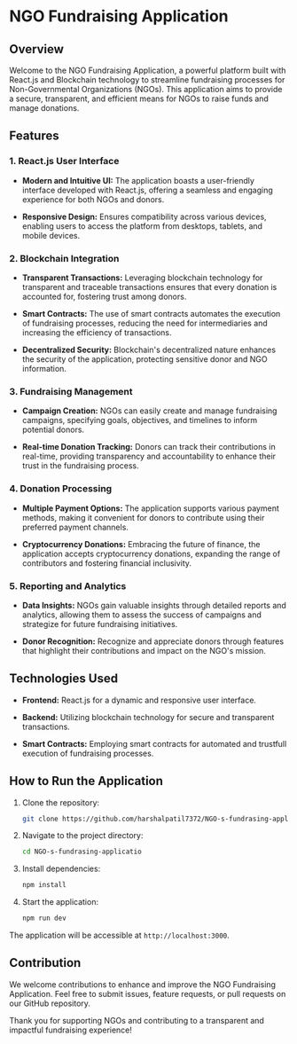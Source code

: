# NGO Fundraising Application

## Overview

Welcome to the NGO Fundraising Application, a powerful platform built with React.js and Blockchain technology to streamline fundraising processes for Non-Governmental Organizations (NGOs). This application aims to provide a secure, transparent, and efficient means for NGOs to raise funds and manage donations.

## Features

### 1. React.js User Interface

- **Modern and Intuitive UI:** The application boasts a user-friendly interface developed with React.js, offering a seamless and engaging experience for both NGOs and donors.

- **Responsive Design:** Ensures compatibility across various devices, enabling users to access the platform from desktops, tablets, and mobile devices.

### 2. Blockchain Integration

- **Transparent Transactions:** Leveraging blockchain technology for transparent and traceable transactions ensures that every donation is accounted for, fostering trust among donors.

- **Smart Contracts:** The use of smart contracts automates the execution of fundraising processes, reducing the need for intermediaries and increasing the efficiency of transactions.

- **Decentralized Security:** Blockchain's decentralized nature enhances the security of the application, protecting sensitive donor and NGO information.

### 3. Fundraising Management

- **Campaign Creation:** NGOs can easily create and manage fundraising campaigns, specifying goals, objectives, and timelines to inform potential donors.

- **Real-time Donation Tracking:** Donors can track their contributions in real-time, providing transparency and accountability to enhance their trust in the fundraising process.

### 4. Donation Processing

- **Multiple Payment Options:** The application supports various payment methods, making it convenient for donors to contribute using their preferred payment channels.

- **Cryptocurrency Donations:** Embracing the future of finance, the application accepts cryptocurrency donations, expanding the range of contributors and fostering financial inclusivity.

### 5. Reporting and Analytics

- **Data Insights:** NGOs gain valuable insights through detailed reports and analytics, allowing them to assess the success of campaigns and strategize for future fundraising initiatives.

- **Donor Recognition:** Recognize and appreciate donors through features that highlight their contributions and impact on the NGO's mission.

## Technologies Used

- **Frontend:** React.js for a dynamic and responsive user interface.

- **Backend:** Utilizing blockchain technology for secure and transparent transactions.

- **Smart Contracts:** Employing smart contracts for automated and trustfull execution of fundraising processes.

## How to Run the Application

1. Clone the repository:
   ```bash
   git clone https://github.com/harshalpatil7372/NGO-s-fundrasing-application.git
   ```

2. Navigate to the project directory:
   ```bash
   cd NGO-s-fundrasing-applicatio
   ```

3. Install dependencies:
   ```bash
   npm install
   ```

4. Start the application:
   ```bash
   npm run dev
   ```

The application will be accessible at `http://localhost:3000`.

## Contribution

We welcome contributions to enhance and improve the NGO Fundraising Application. Feel free to submit issues, feature requests, or pull requests on our GitHub repository.

Thank you for supporting NGOs and contributing to a transparent and impactful fundraising experience!
